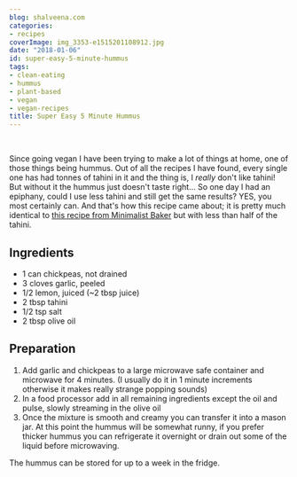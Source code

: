 ```yaml
---
blog: shalveena.com
categories:
- recipes
coverImage: img_3353-e1515201108912.jpg
date: "2018-01-06"
id: super-easy-5-minute-hummus
tags:
- clean-eating
- hummus
- plant-based
- vegan
- vegan-recipes
title: Super Easy 5 Minute Hummus
---
```


 

Since going vegan I have been trying to make a lot of things at home, one of those things being hummus. Out of all the recipes I have found, every single one has had tonnes of tahini in it and the thing is, I _really_ don't like tahini! But without it the hummus just doesn't taste right... So one day I had an epiphany, could I use less tahini and still get the same results? YES, you most certainly can. And that's how this recipe came about; it is pretty much identical to [this recipe from Minimalist Baker](https://minimalistbaker.com/best-ever-5-minute-microwave-hummus/) but with less than half of the tahini.

## Ingredients

- 1 can chickpeas, not drained
- 3 cloves garlic, peeled
- 1/2 lemon, juiced (~2 tbsp juice)
- 2 tbsp tahini
- 1/2 tsp salt
- 2 tbsp olive oil

## Preparation

1. Add garlic and chickpeas to a large microwave safe container and microwave for 4 minutes. (I usually do it in 1 minute increments otherwise it makes really strange popping sounds)
2. In a food processor add in all remaining ingredients except the oil and pulse, slowly streaming in the olive oil
3. Once the mixture is smooth and creamy you can transfer it into a mason jar. At this point the hummus will be somewhat runny, if you prefer thicker hummus you can refrigerate it overnight or drain out some of the liquid before microwaving.

The hummus can be stored for up to a week in the fridge.
